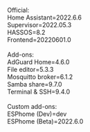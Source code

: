 Official:<br>
Home Assistant=2022.6.6<br>
Supervisor=2022.05.3<br>
HASSOS=8.2<br>
Frontend=20220601.0<br>
<br>
Add-ons:<br>
AdGuard Home=4.6.0<br>
File editor=5.3.3<br>
Mosquitto broker=6.1.2<br>
Samba share=9.7.0<br>
Terminal & SSH=9.4.0<br>
<br>
Custom add-ons:<br>
ESPhome (Dev)=dev<br>
ESPhome (Beta)=2022.6.0
